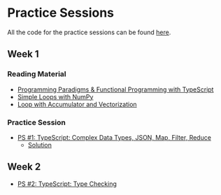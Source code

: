 # Practice Sessions

All the code for the practice sessions can be found [here](https://github.com/bguppl/practice).

## Week 1

### Reading Material

* [Programming Paradigms & Functional Programming with TypeScript](./practice_sessions/reading_material/programming_paradigms_fp_ts.html)
* [Simple Loops with NumPy](./practice_sessions/reading_material/simple_loops_numpy.html)
* [Loop with Accumulator and Vectorization](./practice_sessions/reading_material/vectorizing_loops.html)

### Practice Session

* [PS #1: TypeScript: Complex Data Types, JSON, Map, Filter, Reduce](./practice_sessions/ps1.html)
    * [Solution](./practice_sessions/ps1_sol.html)


## Week 2

* [PS #2: TypeScript: Type Checking](./practice_sessions/ps2.html)
<!--
* Add link to the ps2.ts

## Week 6

* [PS #6: UPDATE](./practice_sessions/ps6.html)
-->
